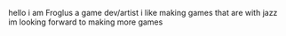 hello i am Froglus a game dev/artist
i like making games that are with jazz
im looking forward to making more games



